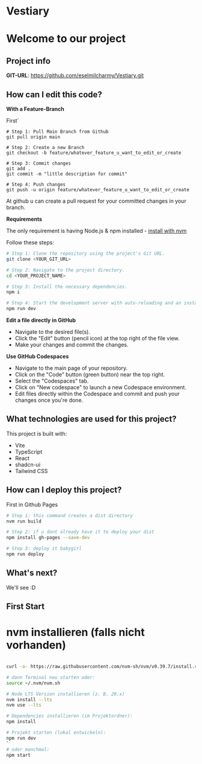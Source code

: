 # Vestiary

# Welcome to our project

## Project info

**GIT-URL**: https://github.com/eselmilcharmy/Vestiary.git

## How can I edit this code?

**With a Feature-Branch**

First`

```
# Step 1: Pull Main Branch from Github
git pull origin main

# Step 2: Create a new Branch
git checkout -b feature/whatever_feature_u_want_to_edit_or_create

# Step 3: Commit changes
git add .
git commit -m "little description for commit"

# Step 4: Push changes
git push -u origin feature/whatever_feature_u_want_to_edit_or_create
```

At github u can create a pull request for your committed changes in your branch.

**Requirements**

The only requirement is having Node.js & npm installed - [install with nvm](https://github.com/nvm-sh/nvm#installing-and-updating)

Follow these steps:

```sh
# Step 1: Clone the repository using the project's Git URL.
git clone <YOUR_GIT_URL>

# Step 2: Navigate to the project directory.
cd <YOUR_PROJECT_NAME>

# Step 3: Install the necessary dependencies.
npm i

# Step 4: Start the development server with auto-reloading and an instant preview.
npm run dev
```

**Edit a file directly in GitHub**

- Navigate to the desired file(s).
- Click the "Edit" button (pencil icon) at the top right of the file view.
- Make your changes and commit the changes.

**Use GitHub Codespaces**

- Navigate to the main page of your repository.
- Click on the "Code" button (green button) near the top right.
- Select the "Codespaces" tab.
- Click on "New codespace" to launch a new Codespace environment.
- Edit files directly within the Codespace and commit and push your changes once you're done.

## What technologies are used for this project?

This project is built with:

- Vite
- TypeScript
- React
- shadcn-ui
- Tailwind CSS

## How can I deploy this project?

First in Github Pages

```sh
# Step 1: this command creates a dist directory
nvm run build

# Step 2: if u dont already have it to deploy your dist
npm install gh-pages --save-dev

# Step 3: deploy it babygirl
npm run deploy
```

## What's next?

We'll see :D

## First Start

# nvm installieren (falls nicht vorhanden)

```sh

curl -o- https://raw.githubusercontent.com/nvm-sh/nvm/v0.39.7/install.sh | bash

# dann Terminal neu starten oder:
source ~/.nvm/nvm.sh

# Node LTS Version installieren (z. B. 20.x)
nvm install --lts
nvm use --lts

# Dependencies installieren (im Projektordner):
npm install

# Projekt starten (lokal entwickeln):
npm run dev
`
# oder manchmal:
npm start
```
